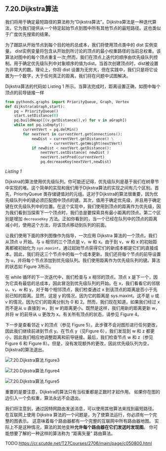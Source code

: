 ## 7.20.Dijkstra算法

我们将用于确定最短路径的算法称为“Dijkstra算法”。Dijkstra算法是一种迭代算法，它为我们提供从一个特定起始节点到图中所有其他节点的最短路径。这也类似于广度优先搜索的结果。

为了跟踪从开始节点到每个目的地的总成本，我们将使用顶点类中的 dist 实例变量。 dist实例变量将包含从开始到所讨论的顶点的最小权重路径的当前总权重。该算法对图中的每个顶点重复一次;然而，我们在顶点上迭代的顺序由优先级队列控制。用于确定优先级队列中对象顺序的值为dist。当首次创建顶点时，dist被设置为非常大的数。理论上，你将 dist 设置为无穷大，但在实践中，我们只是将它设置为一个数字，大于任何真正的距离，我们将在问题中试图解决。

Dijkstra算法的代码如 Listing 1 所示。当算法完成时，距离设置正确，如图中每个顶点的前导链接一样

```py
from pythonds.graphs import PriorityQueue, Graph, Vertex
def dijkstra(aGraph,start):
    pq = PriorityQueue()
    start.setDistance(0)
    pq.buildHeap([(v.getDistance(),v) for v in aGraph])
    while not pq.isEmpty():
        currentVert = pq.delMin()
        for nextVert in currentVert.getConnections():
            newDist = currentVert.getDistance() \
                    + currentVert.getWeight(nextVert)
            if newDist < nextVert.getDistance():
                nextVert.setDistance( newDist )
                nextVert.setPred(currentVert)
                pq.decreaseKey(nextVert,newDist)
```

*Listing 1*

Dijkstra的算法使用优先级队列。你可能还记得，优先级队列是基于我们在树章节中实现的堆。这个简单的实现和我们用于Dijkstra算法的实现之间有几个区别。首先，PriorityQueue 类存储键值对的元组。这对于Dijkstra的算法很重要，因为优先级队列中的键必须匹配图中顶点的键。其次，值用于确定优先级，并且用于确定键在优先级队列中的位置。在这个实现中，我们使用到顶点的距离作为优先级，因为我们看到当探索下一个顶点时，我们总是要探索具有最小距离的顶点。第二个区别是增加 `decreaseKey` 方法。正如你看到的，当一个已经在队列中的顶点的距离减小时，使用这个方法，将该顶点移动到队列的前面。

让我们使用下面的序列图像作为指导，一次应用 Dijkstra 算法的一个顶点。我们从顶点 u 开始。与 u 相邻的三个顶点是 v，w 和 x。由于到 v，w 和 x 的初始距离都被初始化为 `sys.maxint`，通过起始节点获得它们的新成本都是它们的直接成本。因此，我们将这三个节点中的每一个成本更新。我们还将每个节点的前导设置为 u，并将每个节点添加到优先级队列。我们使用距离作为优先级队列的键。算法的状态如 Figure 3所示。

在 while 循环的下一次迭代中，我们检查与 x 相邻的顶点。顶点 x 是下一个，因为它具有最低的总成本，因此冒泡到优先级队列的开始。在 x，我们看看它的邻居 u，v，w 和 y。对于每个相邻顶点，我们检查通过 x 到该顶点的距离是否小于先前已知的距离。显然，这是 y 的情况，因为它的距离是 sys.maxint。这不是 u 或 v 的情况，因为它们的距离分别为 0 和 2。然而，我们现在知道，如果我们经过 x 而不是从 u 直接到 w，到 w 的距离更小。既然是这样，我们用新的距离更新 w，并将 w 的前导从 u 更改为 x。有关所有顶点的状态，请参见 Figure 4。

下一步是查看邻近 v 的顶点（参见 Figure 5）。此步骤不会对图形进行任何更改，因此我们继续前进到节点 y。在节点 y（见Figure 6），我们发现到 w 和 z 都更小，因此我们相应地调整距离和前导链接。最后，我们检查节点 w 和 z（参见 Figure 6 和 Figure 8）。但是，没有发现额外的更改，因此优先级队列为空，Dijkstra的算法退出。

![7.20.Dijkstra算法.figure3](assets/7.20.Dijkstra%E7%AE%97%E6%B3%95.figure3.png)

![7.20.Dijkstra算法.figure4](assets/7.20.Dijkstra%E7%AE%97%E6%B3%95.figure4.png)

![7.20.Dijkstra算法.figure5](assets/7.20.Dijkstra%E7%AE%97%E6%B3%95.figure5.png)

重要的是要注意，Dijkstra的算法只有当权重都是正数时才起作用。 如果你在图的边引入一个负权重，算法永远不会退出。

我们将注意到，通过因特网路由发送消息，可以使用其他算法来找到最短路径。 在互联网上使用 Dijkstra 算法的一个问题是，为了使算法运行，你必须有一个完整的图表示。 这意味着每个路由器都有一个完整的互联网中所有路由器地图。 实际上不是这种情况，算法的其他变种**允许每个路由器在它们发送时发现图**。 你可能想要了解的一种这样的算法称为 “距离矢量” 路由算法。

TODO:https://cr.scutde.net/T27Courses/2706/main/page/c050800.html
